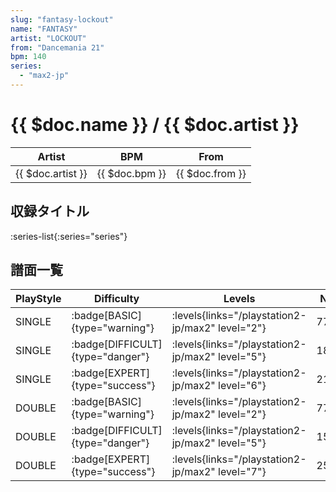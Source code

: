 ```yaml
---
slug: "fantasy-lockout"
name: "FANTASY"
artist: "LOCKOUT"
from: "Dancemania 21"
bpm: 140
series:
  - "max2-jp"
---
```


# {{ $doc.name }} / {{ $doc.artist }}

|Artist|BPM|From|
|------|---|----|
|{{ $doc.artist }}|{{ $doc.bpm }}|{{ $doc.from }}|

## 収録タイトル

:series-list{:series="series"}

## 譜面一覧

|PlayStyle|Difficulty|Levels|Notes|Movie|
|---------|----------|------|-----|-----|
|SINGLE| :badge[BASIC]{type="warning"}| :levels{links="/playstation2-jp/max2" level="2"}|77/29||
|SINGLE| :badge[DIFFICULT]{type="danger"}| :levels{links="/playstation2-jp/max2" level="5"}|189/12||
|SINGLE| :badge[EXPERT]{type="success"}| :levels{links="/playstation2-jp/max2" level="6"}|218/7||
|DOUBLE| :badge[BASIC]{type="warning"}| :levels{links="/playstation2-jp/max2" level="2"}|77/16||
|DOUBLE| :badge[DIFFICULT]{type="danger"}| :levels{links="/playstation2-jp/max2" level="5"}|154/11||
|DOUBLE| :badge[EXPERT]{type="success"}| :levels{links="/playstation2-jp/max2" level="7"}|251/7||
